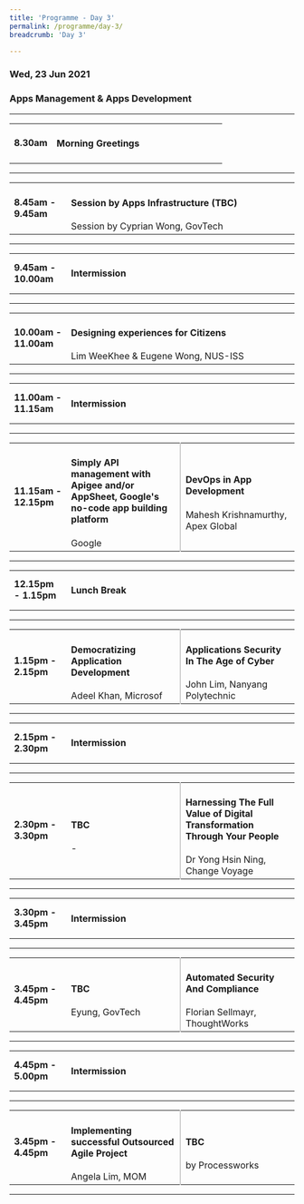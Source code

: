 ```yaml
---
title: 'Programme - Day 3'
permalink: /programme/day-3/
breadcrumb: 'Day 3'

---
```


### **Wed, 23 Jun 2021**
### Apps Management & Apps Development
<hr>
<table>
  <tr>
    <td width="20%"><strong>8.30am</strong></td>
    <td width="80%">
    <h4>Morning Greetings</h4>
    </td>
  </tr>
</table>

<hr>

<table>
  <tr>
    <td width="20%"><strong>8.45am - 9.45am</strong></td>
    <td width="80%">
      <h4>Session by Apps Infrastructure (TBC)</h4>
      Session by Cyprian Wong, GovTech
    </td>
  </tr>
</table>

<hr>

<table>
  <tr>
    <td width="20%"><strong>9.45am - 10.00am</strong></td>
    <td width="80%">
      <h4>Intermission</h4>
    </td>
  </tr>
</table>

<hr>

<table>
  <tr>
    <td width="20%"><strong>10.00am - 11.00am</strong></td>
    <td width="80%">
      <h4>Designing experiences for Citizens</h4>
      Lim WeeKhee & Eugene Wong, NUS-ISS  
    </td>
  </tr>
</table>

<hr>

<table>
  <tr>
    <td width="20%"><strong>11.00am - 11.15am</strong></td>
    <td width="80%">
      <h4>Intermission</h4>
    </td>
  </tr>
</table>

<hr>

<table>
  <tr>
    <td width="20%"><strong>11.15am - 12.15pm</strong></td>
    <td width="40%" style="border-right: 2px solid #cccccc;">
      <h4>Simply API management with Apigee and/or AppSheet, Google's no-code app building platform</h4>
      Google
    </td>
    <td width="40%">
      <h4>DevOps in App Development </h4>
      Mahesh Krishnamurthy, Apex Global
    </td>
  </tr>
</table>

<hr>

<table>
  <tr>
    <td width="20%"><strong>12.15pm - 1.15pm</strong></td>
    <td width="80%">
      <h4>Lunch Break</h4>
    </td>
  </tr>
</table>

<hr>

<table>
  <tr>
    <td width="20%"><strong>1.15pm - 2.15pm</strong></td>
    <td width="40%" style="border-right: 2px solid #cccccc;">
      <h4>Democratizing Application Development</h4>
      Adeel Khan, Microsof
    </td>
    <td width="40%">
      <h4>Applications Security In The Age of Cyber</h4>
      John Lim,  Nanyang Polytechnic
    </td>
  </tr>
</table>

<hr>

<table>
  <tr>
    <td width="20%"><strong>2.15pm - 2.30pm</strong></td>
    <td width="80%">
      <h4>Intermission</h4>
    </td>
  </tr>
</table>

<hr>

<table>
  <tr>
    <td width="20%"><strong>2.30pm - 3.30pm</strong></td>
    <td width="40%" style="border-right: 2px solid #cccccc;">
      <h4>TBC</h4>
      -
    </td>
    <td width="40%">
      <h4>Harnessing The Full Value of Digital Transformation Through Your People</h4>
      Dr Yong Hsin Ning, Change Voyage
    </td>
  </tr>
</table>

<hr>

<table>
  <tr>
    <td width="20%"><strong>3.30pm - 3.45pm</strong></td>
    <td width="80%">
      <h4>Intermission</h4>
    </td>
  </tr>
</table>

<hr>

<table>
  <tr>
    <td width="20%"><strong>3.45pm - 4.45pm</strong></td>
    <td width="40%" style="border-right: 2px solid #cccccc;">
      <h4>TBC</h4>
      Eyung, GovTech
    </td>
    <td width="40%">
      <h4>Automated Security And Compliance</h4>
      Florian Sellmayr, ThoughtWorks
    </td>
  </tr>
</table>

<hr>

<table>
  <tr>
    <td width="20%"><strong>4.45pm - 5.00pm</strong></td>
    <td width="80%">
      <h4>Intermission</h4>
    </td>
  </tr>
</table>

<hr>

<table>
  <tr>
    <td width="20%"><strong>3.45pm - 4.45pm</strong></td>
    <td width="40%" style="border-right: 2px solid #cccccc;">
      <h4>Implementing successful Outsourced Agile Project</h4>
      Angela Lim, MOM
    </td>
    <td width="40%">
      <h4>TBC</h4>
      by Processworks
    </td>
  </tr>
</table>

<hr>
